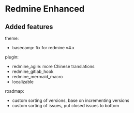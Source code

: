 # Redmine Enhanced

## Added features

theme: 
- basecamp: fix for redmine v4.x

plugin: 
- redmine_agile: more Chinese translations
- redmine_gitlab_hook  
- redmine_mermaid_macro
- localizable

roadmap:
- custom sorting of versions, base on incrementing versions
- custom sorting of issues, put closed issues to bottom
